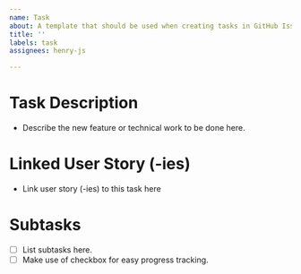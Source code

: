 ```yaml
---
name: Task
about: A template that should be used when creating tasks in GitHub Issues.
title: ''
labels: task
assignees: henry-js

---
```


# Task Description
- Describe the new feature or technical work to be done here.  

# Linked User Story (-ies)
- Link user story (-ies) to this task here

# Subtasks
- [ ] List subtasks here.
- [ ] Make use of checkbox for easy progress tracking.
